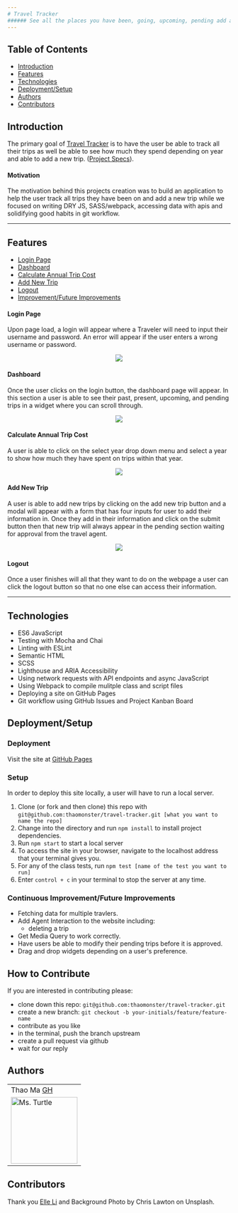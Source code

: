 ```yaml
---
# Travel Tracker
###### See all the places you have been, going, upcoming, pending add a new trip!
---
```

## Table of Contents
* [Introduction](#introduction)
* [Features](#features)
* [Technologies](#technologies)
* [Deployment/Setup](#deployment)
* [Authors](#authors)
* [Contributors](#contributors)


## Introduction
The primary goal of [Travel Tracker](https://github.com/thaomonster/travel-tracker.git) is to have the user be able to track all their trips as well be able to see how much they spend depending on year and able to add a new trip. ([Project Specs](https://frontend.turing.io/projects/travel-tracker.html)).

#### Motivation
The motivation behind this projects creation was to build an application to help the user track all trips they have been on and add a new trip while we focused on writing DRY JS, SASS/webpack, accessing data with apis and solidifying good habits in git workflow.

---
## Features
* [Login Page](#login-page)
* [Dashboard](#dashboard)
* [Calculate Annual Trip Cost](#calculate-annual-trip-cost)
* [Add New Trip](#add-new-trip)
* [Logout](#logout)
* [Improvement/Future Improvements](#Improvement/Future-Improvements)

#### Login Page
Upon page load, a login will appear where a Traveler will need to input their username and password. An error will appear if the user enters a wrong username or password.

<p align = "center">
<img src="https://media.giphy.com/media/VIkDWxDTrTsvOkSgyW/giphy.gif">
</p>

#### Dashboard
Once the user clicks on the login button, the dashboard page will appear. In this section a user is able to see their past, present, upcoming, and pending trips in a widget where you can scroll through.

<p align = "center">
<img src="https://media.giphy.com/media/esc0pD89RJchK6wpKm/giphy.gif">
</p>

#### Calculate Annual Trip Cost
A user is able to click on the select year drop down menu and select a year to show how much they have spent on trips within that year.

<p align = "center">
<img src="https://media.giphy.com/media/4rkvbjAkBBGc3JHlrY/giphy.gif">
</p>


#### Add New Trip
A user is able to add new trips by clicking on the add new trip button and a modal will appear with a form that has four inputs for user to add their information in. Once they add in their information and click on the submit button then that new trip will always appear in the pending section waiting for approval from the travel agent.

<p align = "center">
<img src="https://media.giphy.com/media/E4d3pSTWFcSINJ8rfU/giphy.gif">
</p>

#### Logout
Once a user finishes will all that they want to do on the webpage a user can click the logout button so that no one else can access their information.

---
## Technologies
 - ES6 JavaScript
 - Testing with Mocha and Chai
 - Linting with ESLint
 - Semantic HTML
 - SCSS 
 - Lighthouse and ARIA Accessibility
 - Using network requests with API endpoints and async JavaScript
 - Using Webpack to compile mulitple class and script files
 - Deploying a site on GitHub Pages
 - Git workflow using GitHub Issues and Project Kanban Board

## Deployment/Setup

### Deployment
Visit the site at [GitHub Pages]()

### Setup
In order to deploy this site locally, a user will have to run a local server.

  1. Clone (or fork and then clone) this repo with  `git@github.com:thaomonster/travel-tracker.git [what you want to name the repo]`
  2. Change into the directory and run `npm install` to install project dependencies.
  3. Run `npm start` to start a local server 
  4. To access the site in your browser, navigate to the localhost address that your terminal gives you. 
  5. For any of the class tests, run ```npm test [name of the test you want to run]``` 
  6. Enter `control + c` in your terminal to stop the server at any time.

### Continuous Improvement/Future Improvements
  * Fetching data for multiple travlers.
  * Add Agent Interaction to the website including:
    - deleting a trip
  * Get Media Query to work correctly.
  * Have users be able to modify their pending trips before it is approved.
  * Drag and drop widgets depending on a user's preference.

## How to Contribute
If you are interested in contributing please:
- clone down this repo: `git@github.com:thaomonster/travel-tracker.git`
- create a new branch: `git checkout -b your-initials/feature/feature-name`
- contribute as you like
- in the terminal, push the branch upstream
- create a pull request via github
- wait for our reply

## Authors
<table>
    <tr>
        <td> Thao Ma <a href="https://github.com/thaomonster">GH</td>
 </tr>

<td><img src="https://avatars3.githubusercontent.com/u/67611512?s=400&u=ef3bac38d4f7d6d8a899d26ce1f0eb169f11bb9b&v=4" alt="Ms. Turtle"
 width="150" height="auto" /></td>
</table>

## Contributors

Thank you <a href="https://github.com/Elle624">Elle Li</a> and Background Photo by Chris Lawton on Unsplash.
  
      

